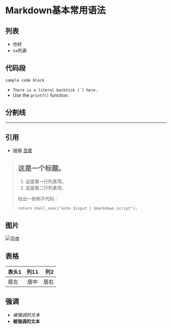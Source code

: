 # Markdown基本常用语法

## 列表
- 你好
- xx列表

## 代码段
```
sample code block
```
* ``There is a literal backtick (`) here.``
* Use the `printf()` function.

## 分割线

---

## 引用
* 链接 [百度](http://www.baidu.com)
> ## 这是一个标题。
> 
> 1.   这是第一行列表项。
> 2.   这是第二行列表项。
> 
> 给出一些例子代码：
> 
>     return shell_exec("echo $input | $markdown_script");

## 图片
![百度](https://www.baidu.com/img/bd_logo1.png "其他标题")

## 表格
|表头1   |列11  | 列2   |
|:-------|:----:|------:|
|居左    |居中  |居右   |



## 强调
* *被强调的文本*
* **被强调的文本** 

